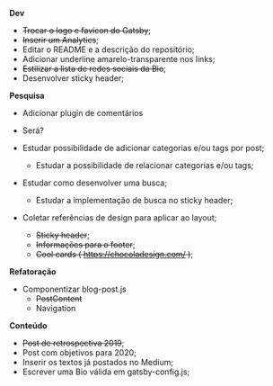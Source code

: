 **Dev**

- ~~Trocar o logo e favicon do Gatsby~~;
- ~~Inserir um Analytics~~;
- Editar o README e a descrição do repositório;
- Adicionar underline amarelo-transparente nos links;
- ~~Estilizar a lista de redes sociais da Bio~~;
- Desenvolver sticky header;

**Pesquisa**

- Adicionar plugin de comentários
 - Será?
- Estudar possibilidade de adicionar categorias e/ou tags por post;
  - Estudar a possibilidade de relacionar categorias e/ou tags;

- Estudar como desenvolver uma busca;
  - Estudar a implementação de busca no sticky header;
  
- Coletar referências de design para aplicar ao layout;
  - ~~Sticky header~~;
  - ~~Informações para o footer~~;
  - ~~Cool cards ( https://chocoladesign.com/ )~~;


**Refatoração**
  
- Componentizar blog-post.js
  - ~~PostContent~~
  - Navigation


**Conteúdo**

- ~~Post de retrospectiva 2019~~;
- Post com objetivos para 2020;
- Inserir os textos já postados no Medium;
- Escrever uma Bio válida em gatsby-config.js;
